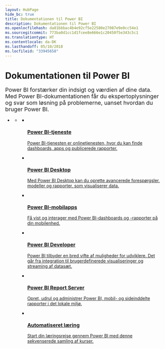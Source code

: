 ```yaml
---
layout: HubPage
hide_bc: true
title: Dokumentationen til Power BI
description: Dokumentationen til Power BI
ms.openlocfilehash: da81bbbac4b4e92cf5e22580e27087e9e0cc54e1
ms.sourcegitcommit: 773ba0d1cc1d1fcee8e666e1c20450f5e343c5c1
ms.translationtype: HT
ms.contentlocale: da-DK
ms.lasthandoff: 05/10/2018
ms.locfileid: "33945658"
---
```

<div id="main" class="v2">
    <div class="container">
        <h1>Dokumentationen til Power BI</h1>
        <p style="font-size: 1.12rem;margin-bottom: 1rem;">Power BI forstærker din indsigt og værdien af dine data. Med Power BI-dokumentationen får du ekspertoplysninger og svar som løsning på problemerne, uanset hvordan du bruger Power BI.</p>
        <ul class="pivots">
            <li>
                <a href="#home"></a>
                <ul id="home">
                    <li>
                        <a href="#home-all"></a>
                        <ul id="home-all" class="cardsA">
                            <li>
                                <a href="power-bi-overview.md">
                                    <div class="cardSize">
                                        <div class="cardPadding">
                                            <div class="card">
                                                <div class="cardImageOuter">
                                                    <div class="cardImage">
                                                        <img src="https://docs.microsoft.com/en-us/media/hubs/powerbi/pbi-powerbi-logo.svg" alt="" />
                                                    </div>
                                                </div>
                                                <div class="cardText">
                                                    <h3>Power BI-tjeneste</h3>
                                                    <p>Power BI-tjenesten er onlinetjenesten, hvor du kan finde dashboards, apps og publicerede rapporter.</p>
                                                </div>
                                            </div>
                                        </div>
                                    </div>
                                </a>
                            </li>
                            <li>
                                <a href="desktop-what-is-desktop.md">
                                    <div class="cardSize">
                                        <div class="cardPadding">
                                            <div class="card">
                                                <div class="cardImageOuter">
                                                    <div class="cardImage">
                                                        <img src="https://docs.microsoft.com/en-us/media/hubs/powerbi/pbi-desktop.svg" alt="" />
                                                    </div>
                                                </div>
                                                <div class="cardText">
                                                    <h3>Power BI Desktop</h3>
                                                    <p>Med Power BI Desktop kan du oprette avancerede forespørgsler, modeller og rapporter, som visualiserer data.</p>
                                                </div>
                                            </div>
                                        </div>
                                    </div>
                                </a>
                            </li>
                            <li>
                                <a href="mobile-apps-for-mobile-devices.md">
                                    <div class="cardSize">
                                        <div class="cardPadding">
                                            <div class="card">
                                                <div class="cardImageOuter">
                                                    <div class="cardImage">
                                                        <img src="https://docs.microsoft.com/en-us/media/hubs/powerbi/pbi-mobile-apps.svg" alt="" />
                                                    </div>
                                                </div>
                                                <div class="cardText">
                                                    <h3>Power BI-mobilapps</h3>
                                                    <p>Få vist og interager med Power BI-dashboards og -rapporter på din mobilenhed.</p>
                                                </div>
                                            </div>
                                        </div>
                                    </div>
                                </a>
                            </li>
                            <li>
                                <a href="developer/what-can-you-do.md">
                                    <div class="cardSize">
                                        <div class="cardPadding">
                                            <div class="card">
                                                <div class="cardImageOuter">
                                                    <div class="cardImage">
                                                        <img src="https://docs.microsoft.com/en-us/media/hubs/powerbi/pbi-developer.svg" alt="" />
                                                    </div>
                                                </div>
                                                <div class="cardText">
                                                    <h3>Power BI Developer</h3>
                                                    <p>Power BI tilbyder en bred vifte af muligheder for udviklere. Det går fra integration til brugerdefinerede visualiseringer og streaming af datasæt.</p>
                                                </div>
                                            </div>
                                        </div>
                                    </div>
                                </a>
                            </li>
                            <li>
                                <a href="report-server/get-started.md">
                                    <div class="cardSize">
                                        <div class="cardPadding">
                                            <div class="card">
                                                <div class="cardImageOuter">
                                                    <div class="cardImage">
                                                        <img src="https://docs.microsoft.com/en-us/media/hubs/powerbi/pbi-report-server.svg" alt="" />
                                                    </div>
                                                </div>
                                                <div class="cardText">
                                                    <h3>Power BI Report Server</h3>
                                                    <p>Opret, udrul og administrer Power BI, mobil- og sideinddelte rapporter i det lokale miljø.</p>
                                                </div>
                                            </div>
                                        </div>
                                    </div>
                                </a>
                            </li>
                            <li>
                                <a href="guided-learning/index.md">
                                    <div class="cardSize">
                                        <div class="cardPadding">
                                            <div class="card">
                                                <div class="cardImageOuter">
                                                    <div class="cardImage">
                                                        <img src="https://docs.microsoft.com/en-us/media/hubs/powerbi/pbi-guided-learning.svg" alt="" />
                                                    </div>
                                                </div>
                                                <div class="cardText">
                                                    <h3>Automatiseret læring</h3>
                                                    <p>Start din læringsrejse gennem Power BI med denne sekvenserede samling af kurser.</p>
                                                </div>
                                            </div>
                                        </div>
                                    </div>
                                </a>
                            </li>
                        </ul>
                    </li>
                </ul>
            </li>
        </ul>
    </div>
</div>